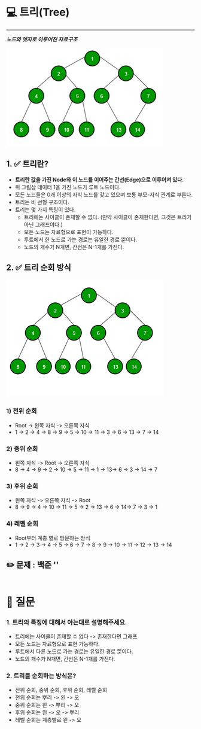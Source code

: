 # 💻 트리(Tree)

---

***노드와 엣지로 이루어진 자료구조***

![img_7.png](img_7.png)

## 1. ✅ 트리란?

- **트리란 값을 가진 Node와 이 노드를 이어주는 간선(Edge)으로 이루어져 있다.**
- 위 그림상 데이터 1을 가진 노드가 루트 노드이다.
- 모든 노드들은 0개 이상의 자식 노드를 갖고 있으며 보통 부모-자식 관계로 부른다.
- 트리는 비 선형 구조이다.
- 트리는 몇 가지 특징이 있다.
  - 트리에는 사이클이 존재할 수 없다. (만약 사이클이 존재한다면, 그것은 트리가 아닌 그래프이다.)
  - 모든 노드는 자료형으로 표현이 가능하다.
  - 루트에서 한 노드로 가는 경로는 유일한 경로 뿐이다.
  - 노드의 개수가 N개면, 간선은 N-1개를 가진다.

## 2. ✅ 트리 순회 방식

![img_8.png](img_8.png)

### 1) 전위 순회

- Root -> 왼쪽 자식 -> 오른쪽 자식
- 1 -> 2 -> 4 -> 8 -> 9 -> 5 -> 10 -> 11 -> 3 -> 6 -> 13 -> 7 -> 14

### 2) 중위 순회

- 왼쪽 자식 -> Root -> 오른쪽 자식
- 8 -> 4 -> 9 -> 2 -> 10 -> 5 -> 11 -> 1 -> 13-> 6 -> 3 -> 14 -> 7

### 3) 후위 순회

- 왼쪽 자식 -> 오른쪽 자식 -> Root
- 8 -> 9 -> 4 -> 10 -> 11 -> 5 -> 2 -> 13 -> 6 -> 14-> 7 -> 3 -> 1

### 4) 레벨 순회

- Root부터 계층 별로 방문하는 방식
- 1 -> 2 -> 3 -> 4 -> 5 -> 6 -> 7 -> 8 -> 9 -> 10 -> 11 -> 12 -> 13 -> 14

## ✏️ 문제 : 백준 ''
```java

```


# 🤔 질문

### 1. 트리의 특징에 대해서 아는대로 설명해주세요.

- 트리에는 사이클이 존재할 수 없다 -> 존재한다면 그래프
- 모든 노드는 자료형으로 표현 가능하다.
- 루트에서 다른 노드로 가는 경로는 유일한 경로 뿐이다.
- 노드의 개수가 N개면, 간선은 N-1개를 가진다.

### 2. 트리를 순회하는 방식은?

- 전위 순회, 중위 순회, 후위 순회, 레벨 순회
- 전위 순회는 뿌리 -> 왼 -> 오
- 중위 순회는 왼 -> 뿌리 -> 오
- 후위 순회는 왼 -> 오 -> 뿌리
- 레벨 순회는 계층별로 왼 -> 오 
